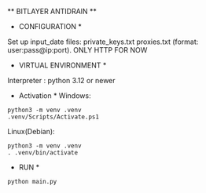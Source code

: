 ** BITLAYER ANTIDRAIN **

* CONFIGURATION *

Set up input_date files:
private_keys.txt
proxies.txt (format: user:pass@ip:port). ONLY HTTP FOR NOW

* VIRTUAL ENVIRONMENT *

Interpreter : python 3.12 or newer

* Activation *
Windows:
```
python3 -m venv .venv
.venv/Scripts/Activate.ps1
```

Linux(Debian):
```
python3 -m venv .venv
. .venv/bin/activate
```

* RUN *

```
python main.py
```
